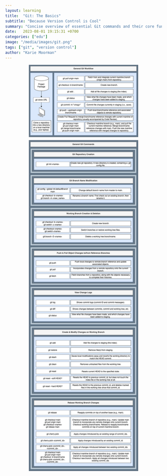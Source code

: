 ```yaml
---
layout: learning
title:  "Git: The Basics"
subtitle: "Because Version Control is Cool"
summary: "Concise overview of essential Git commands and their core functions for version control and collaboration."
date:   2023-08-01 19:15:31 +0700
categories: ["edu"]
image: "/media/images/git.png"
tags: ["git", "version control"]
author: "Karie Moorman"
---
```


<center> 
<div style='padding-bottom: 20px;'>
<img src='/media/images/git/github-commands.drawio.png' width="70%;"/>
</div>
</center>
